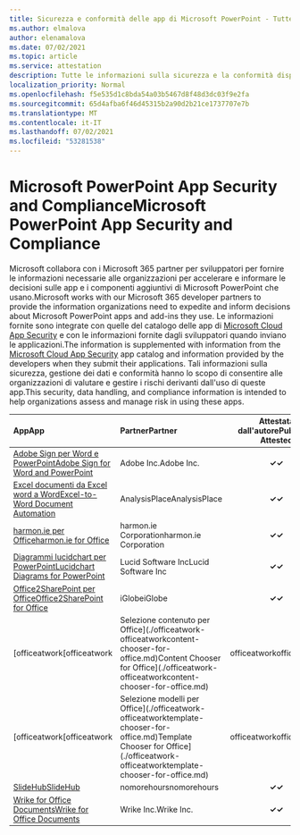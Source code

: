 ```yaml
---
title: Sicurezza e conformità delle app di Microsoft PowerPoint - Tutte le app
ms.author: elmalova
author: elenamalova
ms.date: 07/02/2021
ms.topic: article
ms.service: attestation
description: Tutte le informazioni sulla sicurezza e la conformità disponibili per tutte le app PowerPoint Microsoft.
localization_priority: Normal
ms.openlocfilehash: f5e535d1c8bda54a03b5467d8f48d3dc03f9e2fa
ms.sourcegitcommit: 65d4afba6f46d45315b2a90d2b21ce1737707e7b
ms.translationtype: MT
ms.contentlocale: it-IT
ms.lasthandoff: 07/02/2021
ms.locfileid: "53281538"
---
```

# <a name="microsoft-powerpoint-app-security-and-compliance"></a><span data-ttu-id="bb074-103">Microsoft PowerPoint App Security and Compliance</span><span class="sxs-lookup"><span data-stu-id="bb074-103">Microsoft PowerPoint App Security and Compliance</span></span>

<span data-ttu-id="bb074-104">Microsoft collabora con i Microsoft 365 partner per sviluppatori per fornire le informazioni necessarie alle organizzazioni per accelerare e informare le decisioni sulle app e i componenti aggiuntivi di Microsoft PowerPoint che usano.</span><span class="sxs-lookup"><span data-stu-id="bb074-104">Microsoft works with our Microsoft 365 developer partners to provide the information organizations need to expedite and inform decisions about Microsoft PowerPoint apps and add-ins they use.</span></span> <span data-ttu-id="bb074-105">Le informazioni fornite sono integrate con quelle del catalogo delle app di [Microsoft Cloud App Security](https://www.microsoft.com/en-us/enterprise-mobility-security/cloud-app-security) e con le informazioni fornite dagli sviluppatori quando inviano le applicazioni.</span><span class="sxs-lookup"><span data-stu-id="bb074-105">The information is supplemented with information from the [Microsoft Cloud App Security](https://www.microsoft.com/en-us/enterprise-mobility-security/cloud-app-security) app catalog and information provided by the developers when they submit their applications.</span></span> <span data-ttu-id="bb074-106">Tali informazioni sulla sicurezza, gestione dei dati e conformità hanno lo scopo di consentire alle organizzazioni di valutare e gestire i rischi derivanti dall'uso di queste app.</span><span class="sxs-lookup"><span data-stu-id="bb074-106">This security, data handling, and compliance information is intended to help organizations assess and manage risk in using these apps.</span></span>

| <span data-ttu-id="bb074-107">**App**</span><span class="sxs-lookup"><span data-stu-id="bb074-107">**App**</span></span> | <span data-ttu-id="bb074-108">**Partner**</span><span class="sxs-lookup"><span data-stu-id="bb074-108">**Partner**</span></span> | <span data-ttu-id="bb074-109">**Attestata dall'autore**</span><span class="sxs-lookup"><span data-stu-id="bb074-109">**Publisher Attested**</span></span> | <span data-ttu-id="bb074-110">**Certificata**</span><span class="sxs-lookup"><span data-stu-id="bb074-110">**Certified**</span></span> |
|:--------|:------------|:----------------------:|:-------------:|
| [<span data-ttu-id="bb074-111">Adobe Sign per Word e PowerPoint</span><span class="sxs-lookup"><span data-stu-id="bb074-111">Adobe Sign for Word and PowerPoint</span></span>](./adobe-inc-sign-for-word-and-powerpoint.md) | <span data-ttu-id="bb074-112">Adobe Inc.</span><span class="sxs-lookup"><span data-stu-id="bb074-112">Adobe Inc.</span></span> | <span data-ttu-id="bb074-113">**✓**</span><span class="sxs-lookup"><span data-stu-id="bb074-113">**✓**</span></span> | <img alt="Certified application badge" src="../media/certified-badge.png" height="25" width="25" /> |
| [<span data-ttu-id="bb074-114">Excel documenti da Excel word a Word</span><span class="sxs-lookup"><span data-stu-id="bb074-114">Excel-to-Word Document Automation</span></span>](./analysisplace-excel-to-word-document-automation.md) | <span data-ttu-id="bb074-115">AnalysisPlace</span><span class="sxs-lookup"><span data-stu-id="bb074-115">AnalysisPlace</span></span> | <span data-ttu-id="bb074-116">**✓**</span><span class="sxs-lookup"><span data-stu-id="bb074-116">**✓**</span></span> |  |
| [<span data-ttu-id="bb074-117">harmon.ie per Office</span><span class="sxs-lookup"><span data-stu-id="bb074-117">harmon.ie for Office</span></span>](./harmonie-corporation-for-office.md) | <span data-ttu-id="bb074-118">harmon.ie Corporation</span><span class="sxs-lookup"><span data-stu-id="bb074-118">harmon.ie Corporation</span></span> | <span data-ttu-id="bb074-119">**✓**</span><span class="sxs-lookup"><span data-stu-id="bb074-119">**✓**</span></span> |  |
| [<span data-ttu-id="bb074-120">Diagrammi lucidchart per PowerPoint</span><span class="sxs-lookup"><span data-stu-id="bb074-120">Lucidchart Diagrams for PowerPoint</span></span>](./lucid-software-inc-lucidchart-diagrams-for-powerpoint.md) | <span data-ttu-id="bb074-121">Lucid Software Inc</span><span class="sxs-lookup"><span data-stu-id="bb074-121">Lucid Software Inc</span></span> | <span data-ttu-id="bb074-122">**✓**</span><span class="sxs-lookup"><span data-stu-id="bb074-122">**✓**</span></span> |  |
| [<span data-ttu-id="bb074-123">Office2SharePoint per Office</span><span class="sxs-lookup"><span data-stu-id="bb074-123">Office2SharePoint for Office</span></span>](./iglobe-office2sharepoint-for-office.md) | <span data-ttu-id="bb074-124">iGlobe</span><span class="sxs-lookup"><span data-stu-id="bb074-124">iGlobe</span></span> | <span data-ttu-id="bb074-125">**✓**</span><span class="sxs-lookup"><span data-stu-id="bb074-125">**✓**</span></span> | <img alt="Certified application badge" src="../media/certified-badge.png" height="25" width="25" /> |
| <span data-ttu-id="bb074-126">[officeatwork</span><span class="sxs-lookup"><span data-stu-id="bb074-126">[officeatwork</span></span> | <span data-ttu-id="bb074-127">Selezione contenuto per Office](./officeatwork-officeatworkcontent-chooser-for-office.md)</span><span class="sxs-lookup"><span data-stu-id="bb074-127">Content Chooser for Office](./officeatwork-officeatworkcontent-chooser-for-office.md)</span></span> | <span data-ttu-id="bb074-128">officeatwork</span><span class="sxs-lookup"><span data-stu-id="bb074-128">officeatwork</span></span> | <span data-ttu-id="bb074-129">**✓**</span><span class="sxs-lookup"><span data-stu-id="bb074-129">**✓**</span></span> | <img alt="Certified application badge" src="../media/certified-badge.png" height="25" width="25" /> |
| <span data-ttu-id="bb074-130">[officeatwork</span><span class="sxs-lookup"><span data-stu-id="bb074-130">[officeatwork</span></span> | <span data-ttu-id="bb074-131">Selezione modelli per Office](./officeatwork-officeatworktemplate-chooser-for-office.md)</span><span class="sxs-lookup"><span data-stu-id="bb074-131">Template Chooser for Office](./officeatwork-officeatworktemplate-chooser-for-office.md)</span></span> | <span data-ttu-id="bb074-132">officeatwork</span><span class="sxs-lookup"><span data-stu-id="bb074-132">officeatwork</span></span> | <span data-ttu-id="bb074-133">**✓**</span><span class="sxs-lookup"><span data-stu-id="bb074-133">**✓**</span></span> | <img alt="Certified application badge" src="../media/certified-badge.png" height="25" width="25" /> |
| [<span data-ttu-id="bb074-134">SlideHub</span><span class="sxs-lookup"><span data-stu-id="bb074-134">SlideHub</span></span>](./nomorehours-slidehub.md) | <span data-ttu-id="bb074-135">nomorehours</span><span class="sxs-lookup"><span data-stu-id="bb074-135">nomorehours</span></span> | <span data-ttu-id="bb074-136">**✓**</span><span class="sxs-lookup"><span data-stu-id="bb074-136">**✓**</span></span> |  |
| [<span data-ttu-id="bb074-137">Wrike for Office Documents</span><span class="sxs-lookup"><span data-stu-id="bb074-137">Wrike for Office Documents</span></span>](./wrike-inc-for-office-documents.md) | <span data-ttu-id="bb074-138">Wrike Inc.</span><span class="sxs-lookup"><span data-stu-id="bb074-138">Wrike Inc.</span></span> | <span data-ttu-id="bb074-139">**✓**</span><span class="sxs-lookup"><span data-stu-id="bb074-139">**✓**</span></span> | <img alt="Certified application badge" src="../media/certified-badge.png" height="25" width="25" /> |
